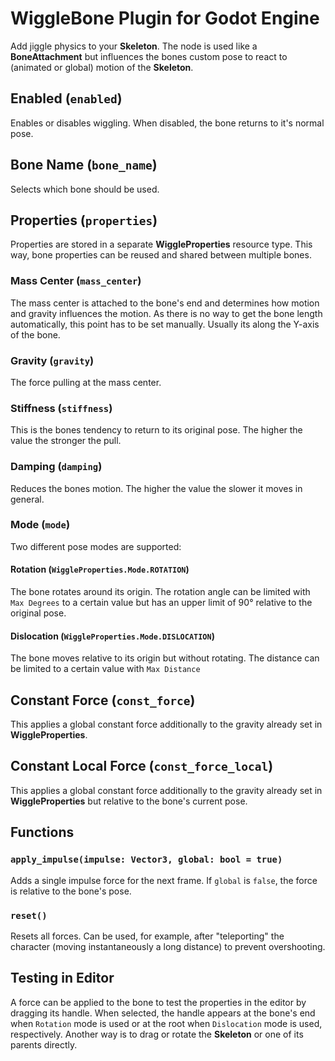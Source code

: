 # WiggleBone Plugin for Godot Engine

Add jiggle physics to your **Skeleton**. The node is used like a **BoneAttachment** but influences the bones custom pose to react to (animated or global) motion of the **Skeleton**.

## Enabled (`enabled`)

Enables or disables wiggling. When disabled, the bone returns to it's normal pose.

## Bone Name (`bone_name`)

Selects which bone should be used.

## Properties (`properties`)

Properties are stored in a separate **WiggleProperties** resource type. This way, bone properties can be reused and shared between multiple bones.

### Mass Center (`mass_center`)

The mass center is attached to the bone's end and determines how motion and gravity influences the motion. As there is no way to get the bone length automatically, this point has to be set manually. Usually its along the Y-axis of the bone.

### Gravity (`gravity`)

The force pulling at the mass center.

### Stiffness (`stiffness`)

This is the bones tendency to return to its original pose. The higher the value the stronger the pull.

### Damping (`damping`)

Reduces the bones motion. The higher the value the slower it moves in general.

### Mode (`mode`)

Two different pose modes are supported:

#### Rotation (`WiggleProperties.Mode.ROTATION`)

The bone rotates around its origin. The rotation angle can be limited with `Max Degrees` to a certain value but has an upper limit of 90° relative to the original pose.

#### Dislocation (`WiggleProperties.Mode.DISLOCATION`)

The bone moves relative to its origin but without rotating. The distance can be limited to a certain value with `Max Distance`

## Constant Force (`const_force`)

This applies a global constant force additionally to the gravity already set in **WiggleProperties**.

## Constant Local Force (`const_force_local`)

This applies a global constant force additionally to the gravity already set in **WiggleProperties** but relative to the bone's current pose.

## Functions

### `apply_impulse(impulse: Vector3, global: bool = true)`

Adds a single impulse force for the next frame. If `global` is `false`, the force is relative to the bone's pose.

### `reset()`

Resets all forces. Can be used, for example, after "teleporting" the character (moving instantaneously a long distance) to prevent overshooting.

## Testing in Editor

A force can be applied to the bone to test the properties in the editor by dragging its handle. When selected, the handle appears at the bone's end when `Rotation` mode is used or at the root when `Dislocation` mode is used, respectively. Another way is to drag or rotate the **Skeleton** or one of its parents directly.
